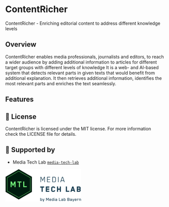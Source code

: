 # ContentRicher

ContentRicher - Enriching editorial content to address different knowledge levels

## Overview

ContentRicher enables media professionals, journalists and editors, to reach a wider audience by adding additional information to articles for different target groups with different levels of knowledge
It is a web- and AI-based system that detects relevant parts in given texts that would benefit from additional explanation. It then retrieves additional information, identifies the most relevant parts and enriches the text seamlessly.

## Features

  
## 📘 License

ContentRicher is licensed under the MIT license. For more information check the LICENSE file for details.

## 🙏 Supported by

- Media Tech Lab [`media-tech-lab`](https://github.com/media-tech-lab)

<a href="https://www.media-lab.de/en/programs/media-tech-lab">
    <img src="https://raw.githubusercontent.com/media-tech-lab/.github/main/assets/mtl-powered-by.png" width="240" title="Media Tech Lab powered by logo">
</a>
